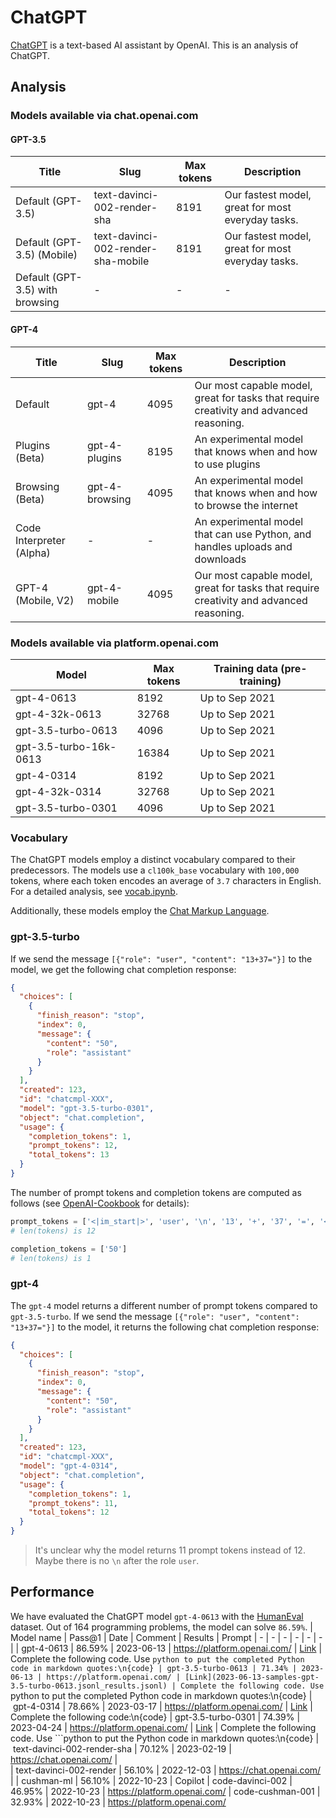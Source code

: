 # ChatGPT
[ChatGPT](https://chat.openai.com/) is a text-based AI assistant by OpenAI. This is an analysis of ChatGPT.

## Analysis
### Models available via chat.openai.com

#### GPT-3.5
| Title | Slug | Max tokens | Description |
| --- | --- | --- | --- |
| Default (GPT-3.5) | text-davinci-002-render-sha | 8191 | Our fastest model, great for most everyday tasks. |
| Default (GPT-3.5) (Mobile) | text-davinci-002-render-sha-mobile | 8191 | Our fastest model, great for most everyday tasks. |
| Default (GPT-3.5) with browsing | - | - | - |

#### GPT-4
| Title | Slug | Max tokens | Description |
| --- | --- | --- | --- |
| Default | gpt-4 | 4095 | Our most capable model, great for tasks that require creativity and advanced reasoning. |
| Plugins (Beta) | gpt-4-plugins | 8195 | An experimental model that knows when and how to use plugins |
| Browsing (Beta) | gpt-4-browsing | 4095 |  An experimental model that knows when and how to browse the internet |
| Code Interpreter (Alpha) | - | - | An experimental model that can use Python, and handles uploads and downloads |
| GPT-4 (Mobile, V2) | gpt-4-mobile | 4095 | Our most capable model, great for tasks that require creativity and advanced reasoning.|


### Models available via platform.openai.com
| Model | Max tokens | Training data (pre-training) |
| --- | --- | --- |
| gpt-4-0613 | 8192 | Up to Sep 2021
| gpt-4-32k-0613 | 32768 | Up to Sep 2021
| gpt-3.5-turbo-0613 | 4096 | Up to Sep 2021
| gpt-3.5-turbo-16k-0613 | 16384 | Up to Sep 2021
| gpt-4-0314 | 8192 | Up to Sep 2021
| gpt-4-32k-0314 | 32768 | Up to Sep 2021
| gpt-3.5-turbo-0301 | 4096 | Up to Sep 2021

### Vocabulary
The ChatGPT models employ a distinct vocabulary compared to their predecessors. The models use a `cl100k_base` vocabulary with `100,000` tokens, where each token encodes an average of `3.7` characters in English. For a detailed analysis, see [vocab.ipynb](vocab.ipynb). 

Additionally, these models employ the [Chat Markup Language](https://github.com/openai/openai-python/blob/main/chatml.md).

### gpt-3.5-turbo
If we send the message `[{"role": "user", "content": "13+37="}]` to the model, we get the following chat completion response:

```json
{
  "choices": [
    {
      "finish_reason": "stop",
      "index": 0,
      "message": {
        "content": "50",
        "role": "assistant"
      }
    }
  ],
  "created": 123,
  "id": "chatcmpl-XXX",
  "model": "gpt-3.5-turbo-0301",
  "object": "chat.completion",
  "usage": {
    "completion_tokens": 1,
    "prompt_tokens": 12,
    "total_tokens": 13
  }
}
```

The number of prompt tokens and completion tokens are computed as follows (see [OpenAI-Cookbook](https://github.com/openai/openai-cookbook/blob/main/examples/How_to_count_tokens_with_tiktoken.ipynb) for details):
```python
prompt_tokens = ['<|im_start|>', 'user', '\n', '13', '+', '37', '=', '<|im_end|>', '\n', '<|im_start|>', 'assistant',  '<|message|>']
# len(tokens) is 12
```

```python
completion_tokens = ['50']
# len(tokens) is 1
```

### gpt-4
The `gpt-4` model returns a different number of prompt tokens compared to `gpt-3.5-turbo`. If we send the message `[{"role": "user", "content": "13+37="}]` to the model, it returns the following chat completion response:
```json
{
  "choices": [
    {
      "finish_reason": "stop",
      "index": 0,
      "message": {
        "content": "50",
        "role": "assistant"
      }
    }
  ],
  "created": 123,
  "id": "chatcmpl-XXX",
  "model": "gpt-4-0314",
  "object": "chat.completion",
  "usage": {
    "completion_tokens": 1,
    "prompt_tokens": 11,
    "total_tokens": 12
  }
}
```

> It's unclear why the model returns 11 prompt tokens instead of 12. Maybe there is no `\n` after the role `user`.

## Performance
We have evaluated the ChatGPT model `gpt-4-0613` with the [HumanEval](https://github.com/openai/human-eval) dataset. Out of 164 programming problems, the model can solve `86.59%`.
| Model name | Pass@1 | Date | Comment | Results | Prompt
| - | - | - | - | - | - | 
| gpt-4-0613 | 86.59% | 2023-06-13 | https://platform.openai.com/ | [Link](2023-06-13-samples-gpt-4-0613.jsonl_results.jsonl) | Complete the following code. Use ```python to put the completed Python code in markdown quotes:\n{code}
| gpt-3.5-turbo-0613 | 71.34% | 2023-06-13 | https://platform.openai.com/ | [Link](2023-06-13-samples-gpt-3.5-turbo-0613.jsonl_results.jsonl) | Complete the following code. Use ```python to put the completed Python code in markdown quotes:\n{code}
| gpt-4-0314 | 78.66% | 2023-03-17 | https://platform.openai.com/ | [Link](2023-03-17-samples-gpt-4-0314.jsonl_results.jsonl) | Complete the following code:\n{code}
| gpt-3.5-turbo-0301 | 74.39% | 2023-04-24 | https://platform.openai.com/ | [Link](2023-04-24-samples-gpt-3.5-turbo-0301.jsonl_results.jsonl) | Complete the following code. Use ```python to put the Python code in markdown quotes:\n{code}
| text-davinci-002-render-sha | 70.12% | 2023-02-19 | https://chat.openai.com/ |  
| text-davinci-002-render | 56.10% | 2022-12-03 | https://chat.openai.com/ |
| cushman-ml | 56.10% | 2022-10-23 | Copilot
| code-davinci-002 | 46.95% | 2022-10-23 | https://platform.openai.com/
| code-cushman-001 | 32.93% | 2022-10-23 | https://platform.openai.com/